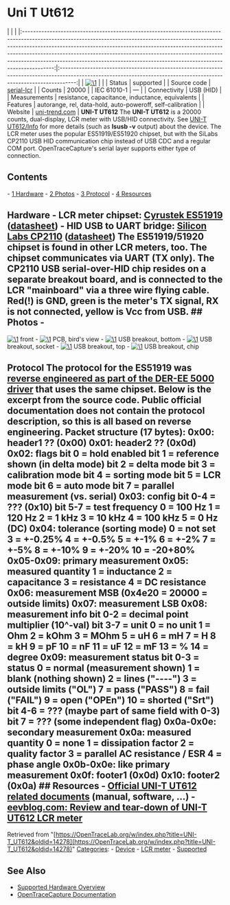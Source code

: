 # Uni T Ut612

| | | |:-----------------------------------------------------------------------------------------------------------------------------------------------------------------------------------------------------------------------------------------------------------------------------------------------------------------------------------------------------------------------------------------------------------------:|:------------------------------------------------------------------------------------------------------------------------------------------------------------------:| | [![\1](../../assets/hardware/general/\2)](./File:Ut612-front-mugshot.png.html) | | | Status | supported | | Source code | [serial-lcr](http://github.com/OpenTraceLab/?p=OpenTraceCapture.git;a=tree;f=src/hardware/serial-lcr) | | Counts | 20000 | | IEC 61010-1 | — | | Connectivity | USB (HID) | | Measurements | resistance, capacitance, inductance, equivalents | | Features | autorange, rel, data-hold, auto-poweroff, self-calibration | | Website | [uni-trend.com](http://www.uni-trend.com/productsdetail.aspx?ProductsID=384&ProductsCateId=631&CateId=631) | **UNI-T UT612** The **UNI-T UT612** is a 20000 counts, dual-display, LCR meter with USB/HID connectivity. See [UNI-T UT612/Info](UNI-T_UT612/Info.html "UNI-T UT612/Info") for more details (such as **lsusb -v** output) about the device. The LCR meter uses the popular ES51919/ES51920 chipset, but with the SiLabs CP2110 USB HID communication chip instead of USB CDC and a regular COM port. OpenTraceCapture's serial layer supports either type of connection. 
## Contents 
\- [1 Hardware](UNI-T_UT612.html#Hardware) \- [2 Photos](UNI-T_UT612.html#Photos) \- [3 Protocol](UNI-T_UT612.html#Protocol) \- [4 Resources](UNI-T_UT612.html#Resources) 
## Hardware \- **LCR meter chipset**: [Cyrustek ES51919](http://www.cyrustek.com.tw/product-1-LCR%20Meter%20Series.htm) ([datasheet](http://www.cyrustek.com.tw/spec/ES51920.pdf)) \- **HID USB to UART bridge**: [Silicon Labs CP2110](http://www.silabs.com/products/interface/usb-bridges/classic-usb-bridges/pages/usb-to-uart-bridge.aspx) ([datasheet](https://www.silabs.com/Support%20Documents/TechnicalDocs/CP2110.pdf)) The ES51919/51920 chipset is found in other LCR meters, too. The chipset communicates via UART (TX only). The CP2110 USB serial-over-HID chip resides on a separate breakout board, and is connected to the LCR "mainboard" via a three wire flying cable. Red(!) is GND, green is the meter's TX signal, RX is not connected, yellow is Vcc from USB. ## Photos \- 
[![\1](../../assets/hardware/general/\2)](./File:Ut612-front-mugshot.png.html)
front
\- 
[![\1](../../assets/hardware/general/\2)](./File:Ut612-pcb-birds-view.png.html)
PCB, bird's view
\- 
[![\1](../../assets/hardware/general/\2)](./File:Ut612-usb-bob-bot.png.html)
USB breakout, bottom
\- 
[![\1](../../assets/hardware/general/\2)](./File:Ut612-usb-bob-socket.png.html)
USB breakout, socket
\- 
[![\1](../../assets/hardware/general/\2)](./File:Ut612-usb-bob-top.png.html)
USB breakout, top
\- 
[![\1](../../assets/hardware/general/\2)](./File:Ut612-usb-bob-chip.png.html)
USB breakout, chip
## Protocol The protocol for the ES51919 was [reverse engineered as part of the DER-EE 5000 driver](http://github.com/OpenTraceLab/?p=OpenTraceCapture.git;a=blob;f=src/lcr/es51919.c;h=0244851a2b6c9594ab093dc4d7429523fcc9e791;hb=HEAD#l310) that uses the same chipset. Below is the excerpt from the source code.  Public official documentation does not contain the protocol description, so this is all based on reverse engineering. Packet structure (17 bytes): 0x00: header1 ?? (0x00) 0x01: header2 ?? (0x0d) 0x02: flags bit 0 = hold enabled bit 1 = reference shown (in delta mode) bit 2 = delta mode bit 3 = calibration mode bit 4 = sorting mode bit 5 = LCR mode bit 6 = auto mode bit 7 = parallel measurement (vs. serial) 0x03: config bit 0-4 = ??? (0x10) bit 5-7 = test frequency 0 = 100 Hz 1 = 120 Hz 2 = 1 kHz 3 = 10 kHz 4 = 100 kHz 5 = 0 Hz (DC) 0x04: tolerance (sorting mode) 0 = not set 3 = +-0.25% 4 = +-0.5% 5 = +-1% 6 = +-2% 7 = +-5% 8 = +-10% 9 = +-20% 10 = -20+80% 0x05-0x09: primary measurement 0x05: measured quantity 1 = inductance 2 = capacitance 3 = resistance 4 = DC resistance 0x06: measurement MSB (0x4e20 = 20000 = outside limits) 0x07: measurement LSB 0x08: measurement info bit 0-2 = decimal point multiplier (10^-val) bit 3-7 = unit 0 = no unit 1 = Ohm 2 = kOhm 3 = MOhm 5 = uH 6 = mH 7 = H 8 = kH 9 = pF 10 = nF 11 = uF 12 = mF 13 = % 14 = degree 0x09: measurement status bit 0-3 = status 0 = normal (measurement shown) 1 = blank (nothing shown) 2 = lines ("----") 3 = outside limits ("OL") 7 = pass ("PASS") 8 = fail ("FAIL") 9 = open ("OPEn") 10 = shorted ("Srt") bit 4-6 = ??? (maybe part of same field with 0-3) bit 7 = ??? (some independent flag) 0x0a-0x0e: secondary measurement 0x0a: measured quantity 0 = none 1 = dissipation factor 2 = quality factor 3 = parallel AC resistance / ESR 4 = phase angle 0x0b-0x0e: like primary measurement 0x0f: footer1 (0x0d) 0x10: footer2 (0x0a)  ## Resources \- [Official UNI-T UT612 related documents](https://drive.google.com/folderview?id=0B4Jyby-tjH5oX2NEZk1xZXVlNlE&usp=drive_web) (manual, software, ...) \- [eevblog.com: Review and tear-down of UNI-T UT612 LCR meter](http://www.eevblog.com/forum/testgear/review-and-tear-down-of-uni-t-ut612-lcr-meter/)
Retrieved from "[https://OpenTraceLab.org/w/index.php?title=UNI-T_UT612&oldid=14278](https://OpenTraceLab.org/w/index.php?title=UNI-T_UT612&oldid=14278)" 
[Categories](specialcategories-specialcategories.md): \- [Device](./Category:Device.html "Category:Device") \- [LCR meter](./Category:LCR_meter.html "Category:LCR meter") \- [Supported](./Category:Supported.html "Category:Supported")

## See Also
- [Supported Hardware Overview](../supported-hardware.md)
- [OpenTraceCapture Documentation](../../opentracecapture/overview.md)

